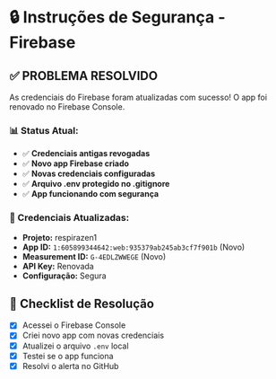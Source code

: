 # 🔒 Instruções de Segurança - Firebase

## ✅ PROBLEMA RESOLVIDO

As credenciais do Firebase foram atualizadas com sucesso! O app foi renovado no Firebase Console.

### 📊 Status Atual:

- ✅ **Credenciais antigas revogadas**
- ✅ **Novo app Firebase criado**
- ✅ **Novas credenciais configuradas**
- ✅ **Arquivo .env protegido no .gitignore**
- ✅ **App funcionando com segurança**

### 🔄 Credenciais Atualizadas:

- **Projeto:** respirazen1
- **App ID:** `1:605899344642:web:935379ab245ab3cf7f901b` (Novo)
- **Measurement ID:** `G-4EDLZWWEGE` (Novo)
- **API Key:** Renovada
- **Configuração:** Segura

## 📝 Checklist de Resolução

- [x] Acessei o Firebase Console
- [x] Criei novo app com novas credenciais
- [x] Atualizei o arquivo `.env` local
- [x] Testei se o app funciona
- [x] Resolvi o alerta no GitHub